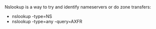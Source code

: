 Nslookup is a way to try and identify nameservers or do zone transfers:
- nslookup -type=NS <domain name target>
- nslookup -type=any -query=AXFR <domain name target>
